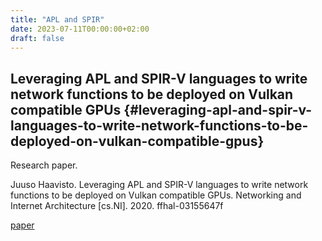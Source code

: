 ```yaml
---
title: "APL and SPIR"
date: 2023-07-11T00:00:00+02:00
draft: false
---
```


## Leveraging APL and SPIR-V languages to write network functions to be deployed on Vulkan compatible GPUs {#leveraging-apl-and-spir-v-languages-to-write-network-functions-to-be-deployed-on-vulkan-compatible-gpus}

Research paper.

Juuso Haavisto. Leveraging APL and SPIR-V languages to write network functions to be deployed
on Vulkan compatible GPUs. Networking and Internet Architecture
[cs.NI]. 2020. ffhal-03155647f

[paper](<https://inria.hal.science/hal-03155647/document>)
